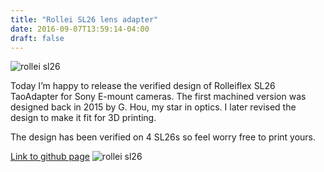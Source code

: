 ```yaml
---
title: "Rollei SL26 lens adapter"
date: 2016-09-07T13:59:14-04:00
draft: false
---
```


![rollei sl26](/img/rollei_sl26.jpg)

Today I’m happy to release the verified design of Rolleiflex SL26 TaoAdapter for Sony E-mount cameras. The first machined version was designed back in 2015 by G. Hou, my star in optics. I later revised the design to make it fit for 3D printing.

The design has been verified on 4 SL26s so feel worry free to print yours.

[Link to github page](https://github.com/taomaker/TaoAdapter-Rollei-SL26)
![rollei sl26](/img/rollei_sl26_a6000.jpg)
